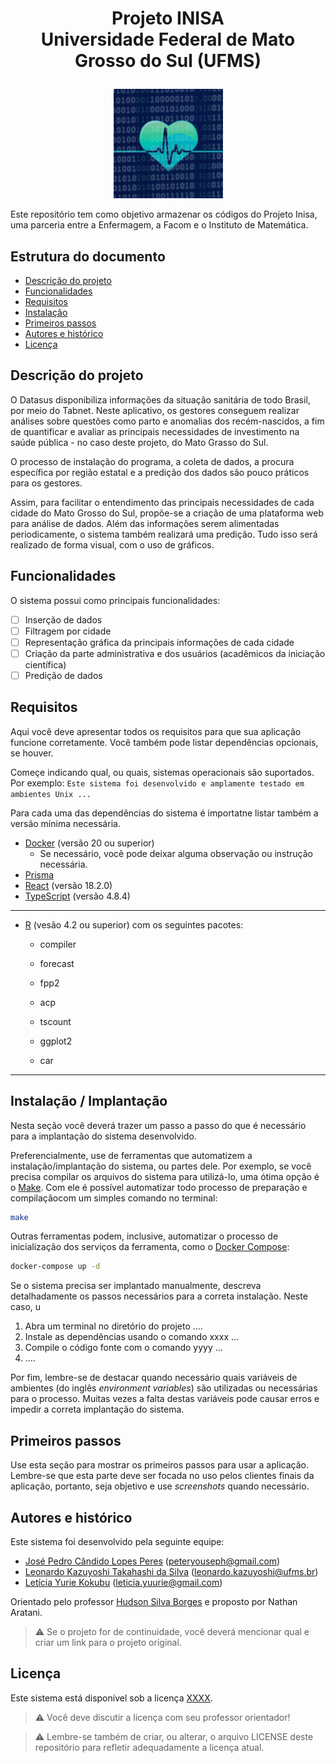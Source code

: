 # <p align="center"> Projeto INISA<br/> Universidade Federal de Mato Grosso do Sul (UFMS) </p>

<p align="center">
  <img src="inisa.jpg" height="175px" />
  <br/>
</p>
Este repositório tem como objetivo armazenar os códigos do Projeto Inisa, uma parceria entre a Enfermagem, a Facom e o Instituto de Matemática.

## Estrutura do documento

- [Descrição do projeto](#descri%C3%A7%C3%A3o-do-projeto)
- [Funcionalidades](#funcionalidades)
- [Requisitos](#requisitos)
- [Instalação](#instala%C3%A7%C3%A3o--implanta%C3%A7%C3%A3o)
- [Primeiros passos](#primeiros-passos)
- [Autores e histórico](#autores-e-hist%C3%B3rico)
- [Licença](#licen%C3%A7a)

## Descrição do projeto

O Datasus disponibiliza informações da situação sanitária de todo Brasil, por meio do Tabnet. Neste aplicativo, os gestores conseguem realizar análises sobre questões como parto e anomalias dos recém-nascidos, a fim de quantificar e avaliar as principais necessidades de investimento na saúde pública - no caso deste projeto, do Mato Grasso do Sul.

O processo de instalação do programa, a coleta de dados, a procura específica por região estatal e a predição dos dados são pouco práticos para os gestores.

Assim, para facilitar o entendimento das principais necessidades de cada cidade do Mato Grosso do Sul, propõe-se a criação de uma plataforma web para análise de dados. Além das informações serem alimentadas periodicamente, o sistema também realizará uma predição. Tudo isso será realizado de forma visual, com o uso de gráficos.

## Funcionalidades

O sistema possui como principais funcionalidades:

- [ ] Inserção de dados
- [ ] Filtragem por cidade
- [ ] Representação gráfica da principais informações de cada cidade
- [ ] Criação da parte administrativa e dos usuários (acadêmicos da iniciação científica)
- [ ] Predição de dados

## Requisitos

Aqui você deve apresentar todos os requisitos para que sua aplicação funcione corretamente. Você também pode listar dependências opcionais, se houver.

Começe indicando qual, ou quais, sistemas operacionais são suportados. Por exemplo: `Este sistema foi desenvolvido e amplamente testado em ambientes Unix ...`

Para cada uma das dependências do sistema é importatne listar também a versão mínima necessária.

- [Docker](https://www.docker.com/) (versão 20 ou superior)
  - Se necessário, você pode deixar alguma observação ou instrução necessária.
- [Prisma](https://www.prisma.io)
- [React](https://reactjs.org) (versão 18.2.0)
- [TypeScript](https://www.typescriptlang.org) (versão 4.8.4)

---

- [R](https://www.r-project.org/) (vesão 4.2 ou superior) com os seguintes pacotes:
  
  - compiler
  
  - forecast
  
  - fpp2
  
  - acp
  
  - tscount
  
  - ggplot2
  
  - car

---



## Instalação / Implantação

Nesta seção você deverá trazer um passo a passo do que é necessário para a implantação do sistema desenvolvido.

Preferencialmente, use de ferramentas que automatizem a instalação/implantação do sistema, ou partes dele. Por exemplo, se você precisa compilar os arquivos do sistema para utilizá-lo, uma ótima opção é o [Make](https://www.gnu.org/software/make/). Com ele é possível automatizar todo processo de preparação e compilaçãocom um simples comando no terminal:

```sh
make
```

Outras ferramentas podem, inclusive, automatizar o processo de inicialização dos serviços da ferramenta, como o [Docker Compose](https://docs.docker.com/compose/):

```sh
docker-compose up -d
```

Se o sistema precisa ser implantado manualmente, descreva detalhadamente os passos necessários para a correta instalação. Neste caso, u

1. Abra um terminal no diretório do projeto ....
2. Instale as dependências usando o comando xxxx ...
3. Compile o código fonte com o comando yyyy ...
4. ....

Por fim, lembre-se de destacar quando necessário quais variáveis de ambientes (do inglês _environment variables_) são utilizadas ou necessárias para o processo. Muitas vezes a falta destas variáveis pode causar erros e impedir a correta implantação do sistema.

## Primeiros passos

Use esta seção para mostrar os primeiros passos para usar a aplicação. Lembre-se que esta parte deve ser focada no uso pelos clientes finais da aplicação, portanto, seja objetivo e use _screenshots_ quando necessário.

## Autores e histórico

Este sistema foi desenvolvido pela seguinte equipe:

- [José Pedro Cândido Lopes Peres](https://github.com/PeterYouseph) (peteryouseph@gmail.com)
- [Leonardo Kazuyoshi Takahashi da Silva](https://github.com/leonardo-kazu) (leonardo.kazuyoshi@ufms.br)
- [Letícia Yurie Kokubu](https://github.com/leyurie) (leticia.yuurie@gmail.com)

Orientado pelo professor [Hudson Silva Borges](https://github.com/hsborges) e proposto por Nathan Aratani.

> :warning: Se o projeto for de continuidade, vocẽ deverá mencionar qual e criar um link para o projeto original.

## Licença

Este sistema está disponível sob a licença [XXXX](https://opensource.org/licenses/).

> :warning: Você deve discutir a licença com seu professor orientador!

> :warning: Lembre-se também de criar, ou alterar, o arquivo LICENSE deste repositório para refletir adequadamente a licença atual.
